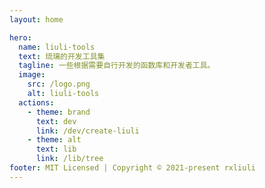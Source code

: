 ```yaml
---
layout: home

hero:
  name: liuli-tools
  text: 琉璃的开发工具集
  tagline: 一些根据需要自行开发的函数库和开发者工具。
  image:
    src: /logo.png
    alt: liuli-tools
  actions:
    - theme: brand
      text: dev
      link: /dev/create-liuli
    - theme: alt
      text: lib
      link: /lib/tree
footer: MIT Licensed | Copyright © 2021-present rxliuli
---
```

